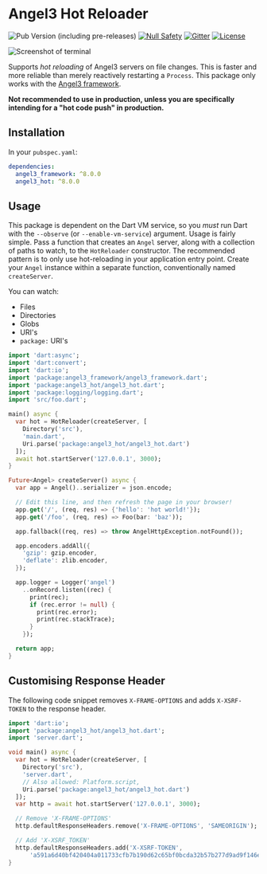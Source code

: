 # Angel3 Hot Reloader

![Pub Version (including pre-releases)](https://img.shields.io/pub/v/angel3_hot?include_prereleases)
[![Null Safety](https://img.shields.io/badge/null-safety-brightgreen)](https://dart.dev/null-safety)
[![Gitter](https://img.shields.io/gitter/room/angel_dart/discussion)](https://gitter.im/angel_dart/discussion)
[![License](https://img.shields.io/github/license/dukefirehawk/angel)](https://github.com/dukefirehawk/angel/tree/master/packages/hot/LICENSE)

![Screenshot of terminal](screenshots/angel3-screenshot.png)

Supports *hot reloading* of Angel3 servers on file changes. This is faster and more reliable than merely reactively restarting a `Process`. This package only works with the [Angel3 framework](https://pub.dev/packages/angel3_framework).

**Not recommended to use in production, unless you are specifically intending for a "hot code push" in production.**

## Installation

In your `pubspec.yaml`:

```yaml
dependencies:
  angel3_framework: ^8.0.0
  angel3_hot: ^8.0.0
```

## Usage

This package is dependent on the Dart VM service, so you *must* run Dart with the `--observe` (or `--enable-vm-service`) argument. Usage is fairly simple. Pass a function that creates an `Angel` server, along with a collection of paths to watch, to the `HotReloader` constructor. The recommended pattern is to only use hot-reloading in your application entry point. Create your `Angel` instance within a separate function, conventionally named `createServer`.

You can watch:

* Files
* Directories
* Globs
* URI's
* `package:` URI's
  
```dart
import 'dart:async';
import 'dart:convert';
import 'dart:io';
import 'package:angel3_framework/angel3_framework.dart';
import 'package:angel3_hot/angel3_hot.dart';
import 'package:logging/logging.dart';
import 'src/foo.dart';

main() async {
  var hot = HotReloader(createServer, [
    Directory('src'),
    'main.dart',
    Uri.parse('package:angel3_hot/angel3_hot.dart')
  ]);
  await hot.startServer('127.0.0.1', 3000);
}

Future<Angel> createServer() async {
  var app = Angel()..serializer = json.encode;

  // Edit this line, and then refresh the page in your browser!
  app.get('/', (req, res) => {'hello': 'hot world!'});
  app.get('/foo', (req, res) => Foo(bar: 'baz'));

  app.fallback((req, res) => throw AngelHttpException.notFound());

  app.encoders.addAll({
    'gzip': gzip.encoder,
    'deflate': zlib.encoder,
  });

  app.logger = Logger('angel')
    ..onRecord.listen((rec) {
      print(rec);
      if (rec.error != null) {
        print(rec.error);
        print(rec.stackTrace);
      }
    });

  return app;
}
```

## Customising Response Header

The following code snippet removes `X-FRAME-OPTIONS` and adds `X-XSRF-TOKEN` to the response header.

```dart
import 'dart:io';
import 'package:angel3_hot/angel3_hot.dart';
import 'server.dart';

void main() async {
  var hot = HotReloader(createServer, [
    Directory('src'),
    'server.dart',
    // Also allowed: Platform.script,
    Uri.parse('package:angel3_hot/angel3_hot.dart')
  ]);
  var http = await hot.startServer('127.0.0.1', 3000);

  // Remove 'X-FRAME-OPTIONS'
  http.defaultResponseHeaders.remove('X-FRAME-OPTIONS', 'SAMEORIGIN');

  // Add 'X-XSRF_TOKEN'
  http.defaultResponseHeaders.add('X-XSRF-TOKEN',
      'a591a6d40bf420404a011733cfb7b190d62c65bf0bcda32b57b277d9ad9f146e');
}
```
